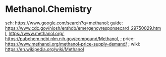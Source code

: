 # Methanol.Chemistry
sch: https://www.google.com/search?q=methanol; guide: https://www.cdc.gov/niosh/ershdb/emergencyresponsecard_29750029.html, https://www.methanol.org/, https://pubchem.ncbi.nlm.nih.gov/compound/Methanol, ; price: https://www.methanol.org/methanol-price-supply-demand/ ; wiki: https://en.wikipedia.org/wiki/Methanol
